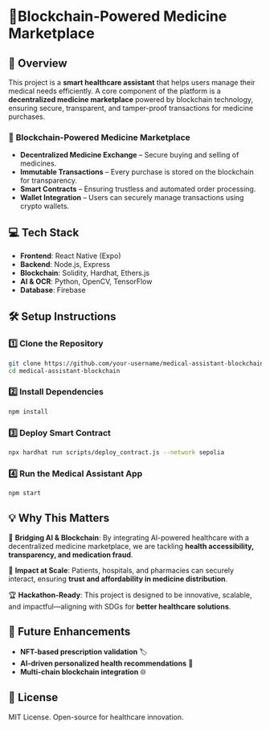 # 🏥Blockchain-Powered Medicine Marketplace  

## 🚀 Overview  
This project is a **smart healthcare assistant** that helps users manage their medical needs efficiently. A core component of the platform is a **decentralized medicine marketplace** powered by blockchain technology, ensuring secure, transparent, and tamper-proof transactions for medicine purchases.  
 

### 🔗 **Blockchain-Powered Medicine Marketplace**  
- **Decentralized Medicine Exchange** – Secure buying and selling of medicines.  
- **Immutable Transactions** – Every purchase is stored on the blockchain for transparency.  
- **Smart Contracts** – Ensuring trustless and automated order processing.  
- **Wallet Integration** – Users can securely manage transactions using crypto wallets.  

## 💻 Tech Stack  
- **Frontend**: React Native (Expo)  
- **Backend**: Node.js, Express  
- **Blockchain**: Solidity, Hardhat, Ethers.js  
- **AI & OCR**: Python, OpenCV, TensorFlow  
- **Database**: Firebase  

## 🛠 Setup Instructions  

### 1️⃣ Clone the Repository  
```sh
git clone https://github.com/your-username/medical-assistant-blockchain.git
cd medical-assistant-blockchain
```

### 2️⃣ Install Dependencies  
```sh
npm install
```

### 3️⃣ Deploy Smart Contract  
```sh
npx hardhat run scripts/deploy_contract.js --network sepolia
```

### 4️⃣ Run the Medical Assistant App  
```sh
npm start
```

## 💡 Why This Matters  
🚀 **Bridging AI & Blockchain**: By integrating AI-powered healthcare with a decentralized medicine marketplace, we are tackling **health accessibility, transparency, and medication fraud**.  

👥 **Impact at Scale**: Patients, hospitals, and pharmacies can securely interact, ensuring **trust and affordability in medicine distribution**.  

🏆 **Hackathon-Ready**: This project is designed to be innovative, scalable, and impactful—aligning with SDGs for **better healthcare solutions**.  

## 🎯 Future Enhancements  
- **NFT-based prescription validation** 🏷️  
- **AI-driven personalized health recommendations** 🤖  
- **Multi-chain blockchain integration** 🌐  


## 📜 License  
MIT License. Open-source for healthcare innovation.  

